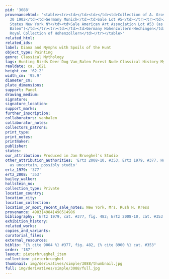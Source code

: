 ```yaml
---
pid: '3088'
provenancehtml: '<table><tr><td></td><td></td><td>Collection of A. Grossmann</td></tr><tr><td>Oct
  30 1902</td><td>Germany Munich</td><td>Sale Lot #5</td></tr><tr><td>Jan 22 1931</td><td>United
  States New York NY</td><td>Sale American Art Association Lot #53 (as "Jan I and
  Balen")</td></tr><tr><td></td><td>Germany Hohenzollern-Hechingen</td><td>From the
  Royal Collection of Hohenzollern</td></tr></table>'
related_html:
related_ids:
label: Diana and Nymphs with Spoils of the Hunt
object_type: Painting
genre: Classical Mythology
tags: Hunting Birds Deer Dog Van_Balen Forest Nude Classical History Mythological
realdate: ca. 1621
height_cm: '62.2'
width_cm: '95.9'
diameter_cm:
plate_dimensions:
support: Panel
drawing_medium:
signature:
signature_location:
support_marks:
further_inscription:
collaborators: vanbalen
collaborator_notes:
collectors_patrons:
print_type:
print_notes:
printmaker:
publisher:
states:
our_attribution: Produced in Jan Brueghel's Studio
other_attribution_authorities: 'Ertz 2008-10, #353, Ertz 1979, #377, Honig database
  as uncertain, possibly studio'
ertz_1979: '377'
ertz_2008: '353'
bailey_walker:
hollstein_no:
collection_type: Private
location_country:
location_city:
location_collection:
location_or_most_recent_sale_notes: New York, Mrs. Rush H. Kress
provenance: 4983|4984|4985|4986
bibliography: 'Ertz 1979, cat. #377, fig. 482; Ertz 2008-10, cat. #353'
exhibition_history:
related_works:
copies_and_variants:
curatorial_files:
external_resources:
biblio: "{% cite 9004 %} #377, fig. 482, {% cite 8900 %} cat. #353"
order: '187'
layout: pieterbrueghel_item
collection: pieterbrueghel
thumbnail: img/derivatives/simple/3088/thumbnail.jpg
full: img/derivatives/simple/3088/full.jpg
---
```

